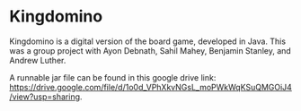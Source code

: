 # Kingdomino
Kingdomino is a digital version of the board game, developed in Java. This was a group project with Ayon Debnath, Sahil Mahey, Benjamin Stanley, and Andrew Luther. 

A runnable jar file can be found in this google drive link: https://drive.google.com/file/d/1o0d_VPhXkvNGsL_moPWkWqKSuQMGOiJ4/view?usp=sharing.

